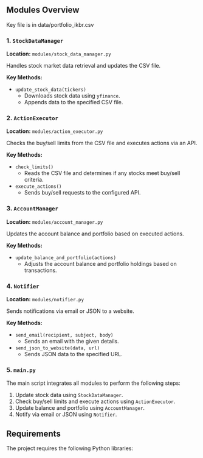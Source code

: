 
## Modules Overview

Key file is in data/portfolio_ikbr.csv

### 1. `StockDataManager`

**Location:** `modules/stock_data_manager.py`

Handles stock market data retrieval and updates the CSV file.

**Key Methods:**
- `update_stock_data(tickers)`
  - Downloads stock data using `yfinance`.
  - Appends data to the specified CSV file.

### 2. `ActionExecutor`

**Location:** `modules/action_executor.py`

Checks the buy/sell limits from the CSV file and executes actions via an API.

**Key Methods:**
- `check_limits()`
  - Reads the CSV file and determines if any stocks meet buy/sell criteria.
- `execute_actions()`
  - Sends buy/sell requests to the configured API.

### 3. `AccountManager`

**Location:** `modules/account_manager.py`

Updates the account balance and portfolio based on executed actions.

**Key Methods:**
- `update_balance_and_portfolio(actions)`
  - Adjusts the account balance and portfolio holdings based on transactions.

### 4. `Notifier`

**Location:** `modules/notifier.py`

Sends notifications via email or JSON to a website.

**Key Methods:**
- `send_email(recipient, subject, body)`
  - Sends an email with the given details.
- `send_json_to_website(data, url)`
  - Sends JSON data to the specified URL.

### 5. `main.py`

The main script integrates all modules to perform the following steps:
1. Update stock data using `StockDataManager`.
2. Check buy/sell limits and execute actions using `ActionExecutor`.
3. Update balance and portfolio using `AccountManager`.
4. Notify via email or JSON using `Notifier`.

## Requirements

The project requires the following Python libraries:

